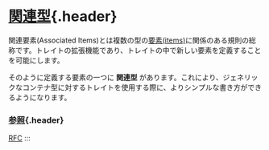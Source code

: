 # [関連型](#関連型){.header}

関連要素(Associated
Items)とは複数の型の[要素(items)](https://doc.rust-lang.org/reference/items.html)に関係のある規則の総称です。トレイトの拡張機能であり、トレイトの中で新しい要素を定義することを可能にします。

そのように定義する要素の一つに **関連型**
があります。これにより、ジェネリックなコンテナ型に対するトレイトを使用する際に、よりシンプルな書き方ができるようになります。

### [参照](#参照){.header}

[RFC](https://github.com/rust-lang/rfcs/blob/master/text/0195-associated-items.md)
:::

